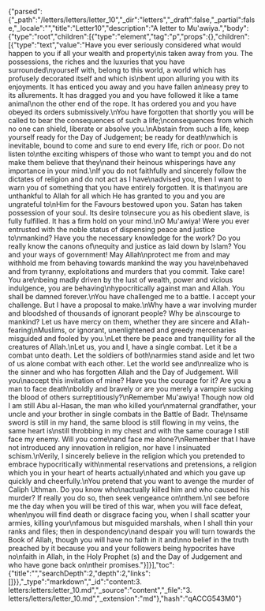 {"parsed":{"_path":"/letters/letters/letter_10","_dir":"letters","_draft":false,"_partial":false,"_locale":"","title":"Letter10","description":"A letter to Mu'awiya.","body":{"type":"root","children":[{"type":"element","tag":"p","props":{},"children":[{"type":"text","value":"Have you ever seriously considered what would happen to you if all your wealth and property\nis taken away from you. The possessions, the riches and the luxuries that you have surrounded\nyourself with, belong to this world, a world which has profusely decorated itself and which is\nbent upon alluring you with its enjoyments. It has enticed you away and you have fallen an\neasy prey to its allurements. It has dragged you and you have followed it like a tame animal\non the other end of the rope. It has ordered you and you have obeyed its orders submissively.\nYou have forgotten that shortly you will be called to bear the consequences of such a life;\nconsequences from which no one can shield, liberate or absolve you.\nAbstain from such a life, keep yourself ready for the Day of Judgement; be ready for death\nwhich is inevitable, bound to come and sure to end every life, rich or poor. Do not listen to\nthe exciting whispers of those who want to tempt you and do not make them believe that they\nand their heinous whisperings have any importance in your mind.\nIf you do not faithfully and sincerely follow the dictates of religion and do not act as I have\nadvised you, then I want to warn you of something that you have entirely forgotten. It is that\nyou are unthankful to Allah for all which He has granted to you and you are ungrateful to\nHim for the Favours bestowed upon you. Satan has taken possession of your soul. Its desire to\nsecure you as his obedient slave, is fully fulfilled. It has a firm hold on your mind.\nO Mu'awiya! Were you ever entrusted with the noble status of dispensing peace and justice to\nmankind? Have you the necessary knowledge for the work? Do you really know the canons of\nequity and justice as laid down by Islam? You and your ways of government! May Allah\nprotect me from and may withhold me from behaving towards mankind the way you have\nbehaved and from tyranny, exploitations and murders that you commit. Take care! You are\nbeing madly driven by the lust of wealth, power and vicious indulgence, you are behaving\nhypocritically against man and Allah. You shall be damned forever.\nYou have challenged me to a battle. I accept your challenge. But I have a proposal to make.\nWhy have a war involving murder and bloodshed of thousands of ignorant people? Why be a\nscourge to mankind? Let us have mercy on them, whether they are sincere and Allah-fearing\nMuslims, or ignorant, unenlightened and greedy mercenaries misguided and fooled by you.\nLet there be peace and tranquillity for all the creatures of Allah.\nLet us, you and I, have a single combat. Let it be a combat unto death. Let the soldiers of both\narmies stand aside and let two of us alone combat with each other. Let the world see and\nrealize who is the sinner and who has forgotten Allah and the Day of Judgement. Will you\naccept this invitation of mine? Have you the courage for it? Are you a man to face death\nboldly and bravely or are you merely a vampire sucking the blood of others surreptitiously?\nRemember Mu'awiya! Though now old I am still Abu al-Hasan, the man who killed your\nmaternal grandfather, your uncle and your brother in single combats in the Battle of Badr. The\nsame sword is still in my hand, the same blood is still flowing in my veins, the same heart is\nstill throbbing in my chest and with the same courage I still face my enemy. Will you come\nand face me alone?\nRemember that I have not introduced any innovation in religion, nor have I insinuated schism.\nVerily, I sincerely believe in the religion which you pretended to embrace hypocritically with\nmental reservations and pretensions, a religion which you in your heart of hearts actually\nhated and which you gave up quickly and cheerfully.\nYou pretend that you want to avenge the murder of Caliph Uthman. Do you know who\nactually killed him and who caused his murder? If really you do so, then seek vengeance on\nthem.\nI see before me the day when you will be tired of this war, when you will face defeat, when\nyou will find death or disgrace facing you, when I shall scatter your armies, killing your\nfamous but misguided marshals, when I shall thin your ranks and files; then in despondency\nand despair you will turn towards the Book of Allah, though you will have no faith in it and\nno belief in the truth preached by it because you and your followers being hypocrites have no\nfaith in Allah, in the Holy Prophet (s) and the Day of Judgement and who have gone back on\ntheir promises."}]}],"toc":{"title":"","searchDepth":2,"depth":2,"links":[]}},"_type":"markdown","_id":"content:3. letters:letters:letter_10.md","_source":"content","_file":"3. letters/letters/letter_10.md","_extension":"md"},"hash":"qACCG543M0"}